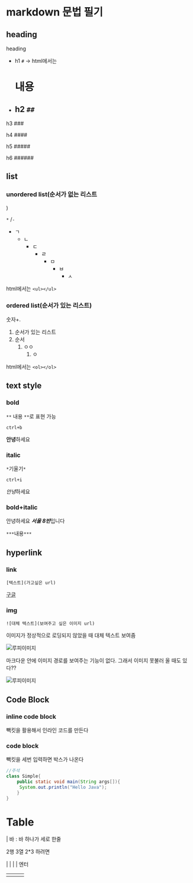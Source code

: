 

# markdown 문법 필기

## heading

heading

* h1 `#` -> html에서는 <h1> 내용</h1>

- h2 `##`
  - 

h3 ###

h4 ####

h5 #####

h6 ######

## list

### unordered list(순서가 없는 리스트

)

`*` /`-` 

* ㄱ
  * ㄴ
    * ㄷ
      * ㄹ
        * ㅁ
          * ㅂ
            * ㅅ

html에서는 `<ul></ul>`

### ordered list(순서가 있는 리스트)

숫자+.

1. 순서가 있는 리스트
2. 순서
   1. ㅇㅇ
      1. ㅇ

html에서는 `<ol></ol>`

## text style

### bold

`**` 내용 `**`로 표현 가능

`ctrl+b` 

**안녕**하세요

### italic

`*`기울기`*`

`ctrl+i`

*안녕*하세요

### bold+italic

안녕하세요 ***서울 8반***입니다

`***`내용`***`

## hyperlink

### link

`[텍스트](가고싶은 url)`

[구글](https://www.google.com)

### img

`![대체 텍스트](보여주고 싶은 이미지 url)`

이미지가 정상적으로 로딩되지 않았을 때 대체 텍스트 보여줌

![루피이미지](https://item.kakaocdn.net/do/3727c16c143eb219d7b32939d9886113ce9463e040a07a9462a54df43e1d73f1)

마크다운 안에 이미지 경로를 보여주는 기능이 없다. 그래서 이미지 못불러 올 때도 있다??

![루피이미지](C:\Users\SSAFY\Desktop\TIL\assets\3727c16c143eb219d7b32939d9886113ce9463e040a07a9462a54df43e1d73f1.png)

## Code Block

### inline code block

빽킷을 활용해서 인라인 코드를 만든다



### code block

빽킷을 세번 입력하면 박스가 나온다

```java
//주석
class Simple{  
    public static void main(String args[]){  
     System.out.println("Hello Java");  
    }  
}
```



# Table

| 바 : 바 하나가 세로 한줄

2행 3열 2*3 하려면

| | | |  엔터

|      |      |      |
| ---- | ---- | ---- |
|      |      |      |

